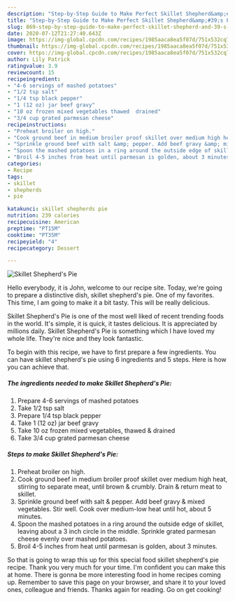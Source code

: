 ```yaml
---
description: "Step-by-Step Guide to Make Perfect Skillet Shepherd&amp;#39;s Pie"
title: "Step-by-Step Guide to Make Perfect Skillet Shepherd&amp;#39;s Pie"
slug: 869-step-by-step-guide-to-make-perfect-skillet-shepherd-and-39-s-pie
date: 2020-07-12T21:27:40.643Z
image: https://img-global.cpcdn.com/recipes/1985aaca8ea5f07d/751x532cq70/skillet-shepherds-pie-recipe-main-photo.jpg
thumbnail: https://img-global.cpcdn.com/recipes/1985aaca8ea5f07d/751x532cq70/skillet-shepherds-pie-recipe-main-photo.jpg
cover: https://img-global.cpcdn.com/recipes/1985aaca8ea5f07d/751x532cq70/skillet-shepherds-pie-recipe-main-photo.jpg
author: Lily Patrick
ratingvalue: 3.9
reviewcount: 15
recipeingredient:
- "4-6 servings of mashed potatoes"
- "1/2 tsp salt"
- "1/4 tsp black pepper"
- "1 (12 oz) jar beef gravy"
- "10 oz frozen mixed vegetables thawed  drained"
- "3/4 cup grated parmesan cheese"
recipeinstructions:
- "Preheat broiler on high."
- "Cook ground beef in medium broiler proof skillet over medium high heat, stirring to separate meat, until brown &amp; crumbly. Drain &amp; return meat to skillet."
- "Sprinkle ground beef with salt &amp; pepper. Add beef gravy &amp; mixed vegetables. Stir well. Cook over medium-low heat until hot, about 5 minutes."
- "Spoon the mashed potatoes in a ring around the outside edge of skillet, leaving about a 3 inch circle in the middle. Sprinkle grated parmesan cheese evenly over mashed potatoes."
- "Broil 4-5 inches from heat until parmesan is golden, about 3 minutes."
categories:
- Recipe
tags:
- skillet
- shepherds
- pie

katakunci: skillet shepherds pie 
nutrition: 239 calories
recipecuisine: American
preptime: "PT15M"
cooktime: "PT35M"
recipeyield: "4"
recipecategory: Dessert

---
```



![Skillet Shepherd&#39;s Pie](https://img-global.cpcdn.com/recipes/1985aaca8ea5f07d/751x532cq70/skillet-shepherds-pie-recipe-main-photo.jpg)

Hello everybody, it is John, welcome to our recipe site. Today, we're going to prepare a distinctive dish, skillet shepherd&#39;s pie. One of my favorites. This time, I am going to make it a bit tasty. This will be really delicious.



Skillet Shepherd&#39;s Pie is one of the most well liked of recent trending foods in the world. It's simple, it is quick, it tastes delicious. It is appreciated by millions daily. Skillet Shepherd&#39;s Pie is something which I have loved my whole life. They're nice and they look fantastic.


To begin with this recipe, we have to first prepare a few ingredients. You can have skillet shepherd&#39;s pie using 6 ingredients and 5 steps. Here is how you can achieve that.

<!--inarticleads1-->

##### The ingredients needed to make Skillet Shepherd&#39;s Pie:

1. Prepare 4-6 servings of mashed potatoes
1. Take 1/2 tsp salt
1. Prepare 1/4 tsp black pepper
1. Take 1 (12 oz) jar beef gravy
1. Take 10 oz frozen mixed vegetables, thawed &amp; drained
1. Take 3/4 cup grated parmesan cheese




<!--inarticleads2-->

##### Steps to make Skillet Shepherd&#39;s Pie:

1. Preheat broiler on high.
1. Cook ground beef in medium broiler proof skillet over medium high heat, stirring to separate meat, until brown &amp; crumbly. Drain &amp; return meat to skillet.
1. Sprinkle ground beef with salt &amp; pepper. Add beef gravy &amp; mixed vegetables. Stir well. Cook over medium-low heat until hot, about 5 minutes.
1. Spoon the mashed potatoes in a ring around the outside edge of skillet, leaving about a 3 inch circle in the middle. Sprinkle grated parmesan cheese evenly over mashed potatoes.
1. Broil 4-5 inches from heat until parmesan is golden, about 3 minutes.




So that is going to wrap this up for this special food skillet shepherd&#39;s pie recipe. Thank you very much for your time. I'm confident you can make this at home. There is gonna be more interesting food in home recipes coming up. Remember to save this page on your browser, and share it to your loved ones, colleague and friends. Thanks again for reading. Go on get cooking!

